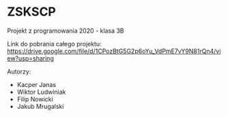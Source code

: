 # ZSKSCP
Projekt z programowania 2020 - klasa 3B

Link do pobrania całego projektu: https://drive.google.com/file/d/1CPozBtG5G2p6oYu_VdPmE7vY9N81rQn4/view?usp=sharing

Autorzy:
- Kacper Janas
- Wiktor Ludwiniak
- Filip Nowicki
- Jakub Mrugalski
